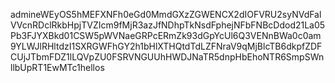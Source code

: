 admineWEyOS5hMEFXNFh0eGd0MmdGXzZGWENCX2dIOFVRU2syNVdFalVVcnRDclRkbHpjTVZIcm9fMjR3azJfNDhpTkNsdFphejNFbFNBcDdod21La05Pb3FJYXBkd01CSW5pWVNaeGRPcERmZk93dGpYcUl6Q3VENnBWa0c0am9YLWJlRHltdzI1SXRGWFhGY2h1bHlXTHQtdTdLZFNraV9qMjBlcTB6dkpfZDFCUjJTbmFDZ1lLQVpZU0FSRVNGUUhHWDJNaTR5dnpHbEhoNTR6SmpSWnllbUpRT1EwMTc1hellos
